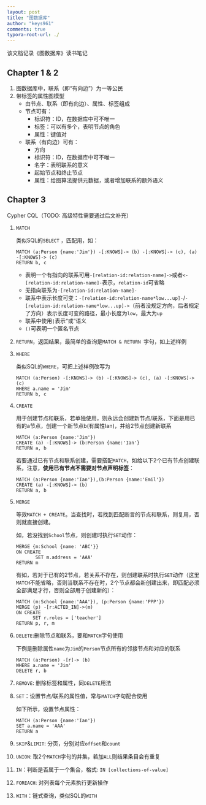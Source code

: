 ```yaml
---
layout: post
title: "图数据库"
author: "keys961"
comments: true
typora-root-url: ./
---
```


该文档记录《图数据库》读书笔记

## Chapter 1 & 2

1. 图数据库中，联系（即“有向边”）为一等公民
2. 带标签的属性图模型
   - 由节点、联系（即有向边）、属性、标签组成
   - 节点可有：
     - 标识符：ID，在数据库中可不唯一
     - 标签：可以有多个，表明节点的角色
     - 属性：键值对
   - 联系（有向边）可有：
     - 方向
     - 标识符：ID，在数据库中可不唯一
     - 名字：表明联系的意义
     - 起始节点和终止节点
     - 属性：给图算法提供元数据，或者增加联系的额外语义

## Chapter 3

Cypher CQL（TODO: 高级特性需要通过后文补充）

1. `MATCH`

   类似SQL的`SELECT` ，匹配用，如：

   ```cypher
   MATCH (a:Person {name:'Jim'}) -[:KNOWS]-> (b) -[:KNOWS]-> (c), (a) -[:KNOWS]-> (c)
   RETURN b, c
   ```

   - 表明一个有指向的联系可用`-[relation-id:relation-name]->`或者`<-[relation-id:relation-name]-`表示，`relation-id`可省略
   - 无指向联系为`-[relation-id:relation-name]-`
   - 联系中表示长度可变：`-[relation-id:relation-name*low...up]-`/`-[relation-id:relation-name*low...up]->`（前者没规定方向，后者规定了方向）表示长度可变的路径，最小长度为`low`，最大为`up`
   - 联系中使用`|`表示“或”语义
   - `()`可表明一个匿名节点

2. `RETURN`，返回结果，最简单的查询是`MATCH & RETURN `字句，如上述样例

3. `WHERE`

   类似SQL的`WHERE`，可把上述样例改写为

   ```cypher
   MATCH (a:Person) -[:KNOWS]-> (b) -[:KNOWS]-> (c), (a) -[:KNOWS]-> (c)
   WHERE a.name = 'Jim'
   RETURN b, c
   ```

4. `CREATE`

   用于创建节点和联系，若单独使用，则永远会创建新节点/联系，下面是用已有的a节点，创建一个新节点b(有属性Ian)，并给2节点创建新联系

   ```cypher
   MATCH (a:Person {name:'Jim'}) 
   CREATE (a) -[:KNOWS]-> (b:Person {name:'Ian'}
   RETURN a, b
   ```

   若要通过已有节点和联系创建，需要搭配`MATCH`，如给以下2个已有节点创建联系，注意，**使用已有节点不需要对节点声明标签**：

   ```cypher
   MATCH (a:Person {name:'Ian'}),(b:Person {name:'Emil'}) 
   CREATE (a) -[:KNOWS]-> (b) 
   RETURN a, b
   ```

5. `MERGE`

   等效`MATCH + CREATE`。当查找时，若找到匹配断言的节点和联系，则复用，否则就直接创建。

   如，若没找到`School`节点，则创建时执行`SET`动作：

   ```cypher
   MERGE {m:School {name: 'ABC'}}
   ON CREATE
          SET m.address = 'AAA'
   RETURN m
   ```

   有如，若对于已有的2节点，若关系不存在，则创建联系时执行`SET`动作（这里`MATCH`不能省略，否则当联系不存在时，2个节点都会新创建出来，即匹配必须全部满足才行，否则全部用于创建新的）：

   ```cypher
   MATCH (m:School {name:'AAA'}), (p:Person {name:'PPP'})
   MERGE (p) -[r:ACTED_IN]->(m)
   ON CREATE 
         SET r.roles = ['teacher']
   RETURN p, r, m
   ```

6. `DELETE`:删除节点和联系，要和`MATCH`字句使用

   下例是删除属性`name`为`Jim`的`Person`节点所有的邻接节点和对应的联系

   ```cypher
   MATCH (a:Person) -[r]-> (b)
   WHERE a.name = 'Jim'
   DELETE r, b
   ```

7. `REMOVE`: 删除标签和属性，同`DELETE`用法

8. `SET`：设置节点/联系的属性值，常与`MATCH`字句配合使用

   如下所示，设置节点属性：

   ```cypher
   MATCH (a:Person {name:'Ian'})
   SET a.name = 'AAA'
   RETURN a
   ```

9. `SKIP`&`LIMIT`: 分页，分别对应`offset`和`count`

10. `UNION`: 取2个`MATCH`字句的并集，若加`ALL`则结果条目会有重复

11. `IN`：判断是否属于一个集合，格式: `IN [collections-of-value]`

12. `FOREACH`: 对列表每个元素执行更新操作

13. `WITH`：链式查询，类似SQL的`WITH`